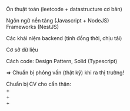  

  

Ôn thuật toán (leetcode + datastructure cơ bản)

Ngôn ngữ nền tảng (Javascript + NodeJS)  
Frameworks (NestJS)  

Các khái niệm backend (tính đồng thời, chịu tải)

Cơ sở dữ liệu

Cách code: Design Pattern, Solid (Typescript)

  

⇒ Chuẩn bị phỏng vấn (thật kỹ) khi ra thị trường!

  

  

  

Chuẩn bị CV cho cẩn thận:  
+  
+  
+